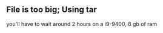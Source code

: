 File is too big; Using tar
-----------
you'll have to wait around 2 hours on a i9-9400, 8 gb of ram
